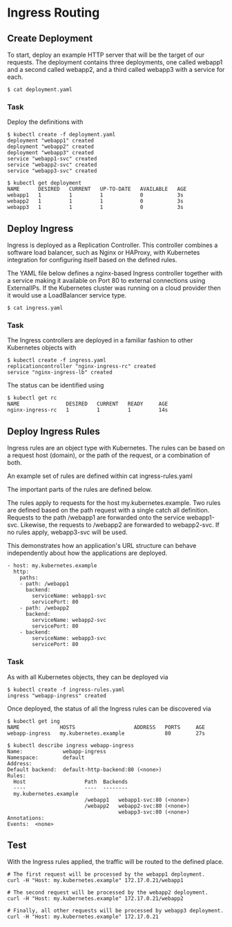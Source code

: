 # Ingress Routing

## Create Deployment
To start, deploy an example HTTP server that will be the target of our requests. The deployment contains three deployments, one called webapp1 and a second called webapp2, and a third called webapp3 with a service for each.

```
$ cat deployment.yaml
```

### Task
Deploy the definitions with 
```
$ kubectl create -f deployment.yaml
deployment "webapp1" created
deployment "webapp2" created
deployment "webapp3" created
service "webapp1-svc" created
service "webapp2-svc" created
service "webapp3-svc" created

$ kubectl get deployment
NAME      DESIRED   CURRENT   UP-TO-DATE   AVAILABLE   AGE
webapp1   1         1         1            0           3s
webapp2   1         1         1            0           3s
webapp3   1         1         1            0           3s
```

## Deploy Ingress
Ingress is deployed as a Replication Controller. This controller combines a software load balancer, such as Nginx or HAProxy, with Kubernetes integration for configuring itself based on the defined rules.

The YAML file below defines a nginx-based Ingress controller together with a service making it available on Port 80 to external connections using ExternalIPs. If the Kubernetes cluster was running on a cloud provider then it would use a LoadBalancer service type.

```
$ cat ingress.yaml
```

### Task
The Ingress controllers are deployed in a familiar fashion to other Kubernetes objects with 
```
$ kubectl create -f ingress.yaml
replicationcontroller "nginx-ingress-rc" created
service "nginx-ingress-lb" created
```

The status can be identified using 
```
$ kubectl get rc
NAME               DESIRED   CURRENT   READY     AGE
nginx-ingress-rc   1         1         1         14s
```

## Deploy Ingress Rules
Ingress rules are an object type with Kubernetes. The rules can be based on a request host (domain), or the path of the request, or a combination of both.

An example set of rules are defined within cat ingress-rules.yaml

The important parts of the rules are defined below.

The rules apply to requests for the host my.kubernetes.example. Two rules are defined based on the path request with a single catch all definition. Requests to the path /webapp1 are forwarded onto the service webapp1-svc. Likewise, the requests to /webapp2 are forwarded to webapp2-svc. If no rules apply, webapp3-svc will be used.

This demonstrates how an application's URL structure can behave independently about how the applications are deployed.

```
- host: my.kubernetes.example
  http:
    paths:
    - path: /webapp1
      backend:
        serviceName: webapp1-svc
        servicePort: 80
    - path: /webapp2
      backend:
        serviceName: webapp2-svc
        servicePort: 80
    - backend:
        serviceName: webapp3-svc
        servicePort: 80
```

### Task
As with all Kubernetes objects, they can be deployed via 
```
$ kubectl create -f ingress-rules.yaml
ingress "webapp-ingress" created
```

Once deployed, the status of all the Ingress rules can be discovered via
```
$ kubectl get ing
NAME             HOSTS                   ADDRESS   PORTS     AGE
webapp-ingress   my.kubernetes.example             80        27s

$ kubectl describe ingress webapp-ingress
Name:             webapp-ingress
Namespace:        default
Address:
Default backend:  default-http-backend:80 (<none>)
Rules:
  Host                   Path  Backends
  ----                   ----  --------
  my.kubernetes.example
                         /webapp1   webapp1-svc:80 (<none>)
                         /webapp2   webapp2-svc:80 (<none>)
                                    webapp3-svc:80 (<none>)
Annotations:
Events:  <none>
```

## Test
With the Ingress rules applied, the traffic will be routed to the defined place.

```
# The first request will be processed by the webapp1 deployment.
curl -H "Host: my.kubernetes.example" 172.17.0.21/webapp1

# The second request will be processed by the webapp2 deployment.
curl -H "Host: my.kubernetes.example" 172.17.0.21/webapp2

# Finally, all other requests will be processed by webapp3 deployment.
curl -H "Host: my.kubernetes.example" 172.17.0.21
```